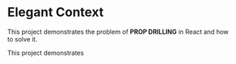 # Elegant Context

This project demonstrates the problem of <b>PROP DRILLING</b> in React and how to solve it.

This project demonstrates 